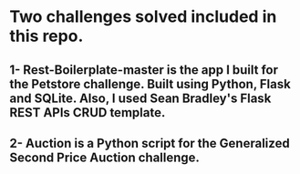 # Two challenges solved included in this repo.

## 1- Rest-Boilerplate-master is the app I built for the Petstore challenge. Built using Python, Flask and SQLite. Also, I used Sean Bradley's Flask REST APIs CRUD template.

## 2- Auction is a Python script for the Generalized Second Price Auction challenge.
